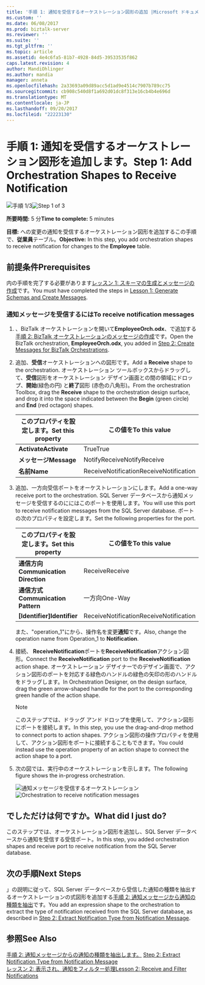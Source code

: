 ```yaml
---
title: '手順 1: 通知を受信するオーケストレーション図形の追加 |Microsoft ドキュメント'
ms.custom: ''
ms.date: 06/08/2017
ms.prod: biztalk-server
ms.reviewer: ''
ms.suite: ''
ms.tgt_pltfrm: ''
ms.topic: article
ms.assetid: 4e4c6fa5-81b7-4928-84d5-39533535f862
caps.latest.revision: 4
author: MandiOhlinger
ms.author: mandia
manager: anneta
ms.openlocfilehash: 2a33693a09d89acc5d1ad9e4514c7907b789cc75
ms.sourcegitcommit: cb908c540d8f1a692d01dc8f313e16cb4b4e696d
ms.translationtype: MT
ms.contentlocale: ja-JP
ms.lasthandoff: 09/20/2017
ms.locfileid: "22223130"
---
```

# <a name="step-1-add-orchestration-shapes-to-receive-notification"></a><span data-ttu-id="6f58b-102">手順 1: 通知を受信するオーケストレーション図形を追加します。</span><span class="sxs-lookup"><span data-stu-id="6f58b-102">Step 1: Add Orchestration Shapes to Receive Notification</span></span>
<span data-ttu-id="6f58b-103">![手順 1/3](../../adapters-and-accelerators/adapter-oracle-database/media/step-1of3.gif "Step_1of3")</span><span class="sxs-lookup"><span data-stu-id="6f58b-103">![Step 1 of 3](../../adapters-and-accelerators/adapter-oracle-database/media/step-1of3.gif "Step_1of3")</span></span>  
  
 <span data-ttu-id="6f58b-104">**所要時間:** 5 分</span><span class="sxs-lookup"><span data-stu-id="6f58b-104">**Time to complete:** 5 minutes</span></span>  
  
 <span data-ttu-id="6f58b-105">**目標:** への変更の通知を受信するオーケストレーション図形を追加するこの手順で、**従業員**テーブル。</span><span class="sxs-lookup"><span data-stu-id="6f58b-105">**Objective:** In this step, you add orchestration shapes to receive notification for changes to the **Employee** table.</span></span>  
  
## <a name="prerequisites"></a><span data-ttu-id="6f58b-106">前提条件</span><span class="sxs-lookup"><span data-stu-id="6f58b-106">Prerequisites</span></span>  
 <span data-ttu-id="6f58b-107">内の手順を完了する必要があります[レッスン 1: スキーマの生成とメッセージの作成](../../adapters-and-accelerators/adapter-sql/lesson-1-generate-schemas-and-create-messages.md)です。</span><span class="sxs-lookup"><span data-stu-id="6f58b-107">You must have completed the steps in [Lesson 1: Generate Schemas and Create Messages](../../adapters-and-accelerators/adapter-sql/lesson-1-generate-schemas-and-create-messages.md).</span></span>  
  
### <a name="to-receive-notification-messages"></a><span data-ttu-id="6f58b-108">通知メッセージを受信するには</span><span class="sxs-lookup"><span data-stu-id="6f58b-108">To receive notification messages</span></span>  
  
1.  <span data-ttu-id="6f58b-109">、BizTalk オーケストレーションを開いて**EmployeeOrch.odx**、で追加する[手順 2: BizTalk オーケストレーションのメッセージの作成](../../adapters-and-accelerators/adapter-sql/step-2-create-messages-for-biztalk-orchestrations.md)です。</span><span class="sxs-lookup"><span data-stu-id="6f58b-109">Open the BizTalk orchestration, **EmployeeOrch.odx**, you added in [Step 2: Create Messages for BizTalk Orchestrations](../../adapters-and-accelerators/adapter-sql/step-2-create-messages-for-biztalk-orchestrations.md).</span></span>  
  
2.  <span data-ttu-id="6f58b-110">追加、**受信**オーケストレーションへの図形です。</span><span class="sxs-lookup"><span data-stu-id="6f58b-110">Add a **Receive** shape to the orchestration.</span></span> <span data-ttu-id="6f58b-111">オーケストレーション ツールボックスからドラッグして、**受信**図形をオーケストレーション デザイン画面との間の領域にドロップ、**開始**(緑色の円) と**終了**図形 (赤色の八角形)。</span><span class="sxs-lookup"><span data-stu-id="6f58b-111">From the orchestration Toolbox, drag the **Receive** shape to the orchestration design surface, and drop it into the space indicated between the **Begin** (green circle) and **End** (red octagon) shapes.</span></span>  
  
    |<span data-ttu-id="6f58b-112">このプロパティを設定します。</span><span class="sxs-lookup"><span data-stu-id="6f58b-112">Set this property</span></span>|<span data-ttu-id="6f58b-113">この値を</span><span class="sxs-lookup"><span data-stu-id="6f58b-113">To this value</span></span>|  
    |-----------------------|-------------------|  
    |<span data-ttu-id="6f58b-114">**Activate**</span><span class="sxs-lookup"><span data-stu-id="6f58b-114">**Activate**</span></span>|<span data-ttu-id="6f58b-115">True</span><span class="sxs-lookup"><span data-stu-id="6f58b-115">True</span></span>|  
    |<span data-ttu-id="6f58b-116">**メッセージ**</span><span class="sxs-lookup"><span data-stu-id="6f58b-116">**Message**</span></span>|<span data-ttu-id="6f58b-117">NotifyReceive</span><span class="sxs-lookup"><span data-stu-id="6f58b-117">NotifyReceive</span></span>|  
    |<span data-ttu-id="6f58b-118">**名前**</span><span class="sxs-lookup"><span data-stu-id="6f58b-118">**Name**</span></span>|<span data-ttu-id="6f58b-119">ReceiveNotification</span><span class="sxs-lookup"><span data-stu-id="6f58b-119">ReceiveNotification</span></span>|  
  
3.  <span data-ttu-id="6f58b-120">追加、一方向受信ポートをオーケストレーションにします。</span><span class="sxs-lookup"><span data-stu-id="6f58b-120">Add a one-way receive port to the orchestration.</span></span> <span data-ttu-id="6f58b-121">SQL Server データベースから通知メッセージを受信するのににはこのポートを使用します。</span><span class="sxs-lookup"><span data-stu-id="6f58b-121">You will use this port to receive notification messages from the SQL Server database.</span></span> <span data-ttu-id="6f58b-122">ポートの次のプロパティを設定します。</span><span class="sxs-lookup"><span data-stu-id="6f58b-122">Set the following properties for the port.</span></span>  
  
    |<span data-ttu-id="6f58b-123">このプロパティを設定します。</span><span class="sxs-lookup"><span data-stu-id="6f58b-123">Set this property</span></span>|<span data-ttu-id="6f58b-124">この値を</span><span class="sxs-lookup"><span data-stu-id="6f58b-124">To this value</span></span>|  
    |-----------------------|-------------------|  
    |<span data-ttu-id="6f58b-125">**通信方向**</span><span class="sxs-lookup"><span data-stu-id="6f58b-125">**Communication Direction**</span></span>|<span data-ttu-id="6f58b-126">Receive</span><span class="sxs-lookup"><span data-stu-id="6f58b-126">Receive</span></span>|  
    |<span data-ttu-id="6f58b-127">**通信方式**</span><span class="sxs-lookup"><span data-stu-id="6f58b-127">**Communication Pattern**</span></span>|<span data-ttu-id="6f58b-128">一方向</span><span class="sxs-lookup"><span data-stu-id="6f58b-128">One-Way</span></span>|  
    |<span data-ttu-id="6f58b-129">**[Identifier]**</span><span class="sxs-lookup"><span data-stu-id="6f58b-129">**Identifier**</span></span>|<span data-ttu-id="6f58b-130">ReceiveNotification</span><span class="sxs-lookup"><span data-stu-id="6f58b-130">ReceiveNotification</span></span>|  
  
     <span data-ttu-id="6f58b-131">また、"operation_1"にから、操作名を変更**通知**です。</span><span class="sxs-lookup"><span data-stu-id="6f58b-131">Also, change the operation name from Operation_1 to **Notification**.</span></span>  
  
4.  <span data-ttu-id="6f58b-132">接続、 **ReceiveNotification**ポートを**ReceiveNotification**アクション図形。</span><span class="sxs-lookup"><span data-stu-id="6f58b-132">Connect the **ReceiveNotification** port to the **ReceiveNotification** action shape.</span></span> <span data-ttu-id="6f58b-133">オーケストレーション デザイナーでのデザイン画面で、アクション図形のポートを対応する緑色のハンドルの緑色の矢印の形のハンドルをドラッグします。</span><span class="sxs-lookup"><span data-stu-id="6f58b-133">In Orchestration Designer, on the design surface, drag the green arrow-shaped handle for the port to the corresponding green handle of the action shape.</span></span>  
  
    > [!NOTE]
    >  <span data-ttu-id="6f58b-134">このステップでは、ドラッグ アンド ドロップを使用して、アクション図形にポートを接続します。</span><span class="sxs-lookup"><span data-stu-id="6f58b-134">In this step, you use the drag-and-drop method to connect ports to action shapes.</span></span> <span data-ttu-id="6f58b-135">アクション図形の操作プロパティを使用して、アクション図形をポートに接続することもできます。</span><span class="sxs-lookup"><span data-stu-id="6f58b-135">You could instead use the operation property of an action shape to connect the action shape to a port.</span></span>  
  
5.  <span data-ttu-id="6f58b-136">次の図では、実行中のオーケストレーションを示します。</span><span class="sxs-lookup"><span data-stu-id="6f58b-136">The following figure shows the in-progress orchestration.</span></span>  
  
     <span data-ttu-id="6f58b-137">![通知メッセージを受信するオーケストレーション](../../adapters-and-accelerators/adapter-sql/media/sql-adap-tut-01-receive-notification-orch.gif "sql_adap_tut_01_receive_notification_orch")</span><span class="sxs-lookup"><span data-stu-id="6f58b-137">![Orchestration to receive notification messages](../../adapters-and-accelerators/adapter-sql/media/sql-adap-tut-01-receive-notification-orch.gif "sql_adap_tut_01_receive_notification_orch")</span></span>  
  
## <a name="what-did-i-just-do"></a><span data-ttu-id="6f58b-138">でしただけは何ですか。</span><span class="sxs-lookup"><span data-stu-id="6f58b-138">What did I just do?</span></span>  
 <span data-ttu-id="6f58b-139">このステップでは、オーケストレーション図形を追加し、SQL Server データベースから通知を受信する受信ポート。</span><span class="sxs-lookup"><span data-stu-id="6f58b-139">In this step, you added orchestration shapes and receive port to receive notification from the SQL Server database.</span></span>  
  
## <a name="next-steps"></a><span data-ttu-id="6f58b-140">次の手順</span><span class="sxs-lookup"><span data-stu-id="6f58b-140">Next Steps</span></span>  
 <span data-ttu-id="6f58b-141">」の説明に従って、SQL Server データベースから受信した通知の種類を抽出するオーケストレーションの式図形を追加する[手順 2: 通知メッセージから通知の種類を抽出](../../adapters-and-accelerators/adapter-sql/step-2-extract-notification-type-from-notification-message.md)です。</span><span class="sxs-lookup"><span data-stu-id="6f58b-141">You add an expression shape to the orchestration to extract the type of notification received from the SQL Server database, as described in [Step 2: Extract Notification Type from Notification Message](../../adapters-and-accelerators/adapter-sql/step-2-extract-notification-type-from-notification-message.md).</span></span>  
  
## <a name="see-also"></a><span data-ttu-id="6f58b-142">参照</span><span class="sxs-lookup"><span data-stu-id="6f58b-142">See Also</span></span>  
 <span data-ttu-id="6f58b-143">[手順 2: 通知メッセージからの通知の種類を抽出します。](../../adapters-and-accelerators/adapter-sql/step-2-extract-notification-type-from-notification-message.md) </span><span class="sxs-lookup"><span data-stu-id="6f58b-143">[Step 2: Extract Notification Type from Notification Message](../../adapters-and-accelerators/adapter-sql/step-2-extract-notification-type-from-notification-message.md) </span></span>  
 [<span data-ttu-id="6f58b-144">レッスン 2: 表示され、通知をフィルター処理</span><span class="sxs-lookup"><span data-stu-id="6f58b-144">Lesson 2: Receive and Filter Notifications</span></span>](../../adapters-and-accelerators/adapter-sql/lesson-2-receive-and-filter-notifications.md)